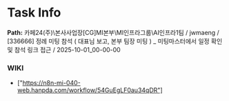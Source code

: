 # Task Info

**Path:** 카페24(주)\본사사업장\[CG]MI본부\MI인프라그룹\AI인프라1팀 / jwmaeng / [336666] 정례 미팅 참석 ( 대표님 보고, 본부 팀장 미팅 ) _ 미팅마스터에서 일정 확인 및 참석 링크 접근 / 2025-10-01_00-00-00

### WIKI
- ["https://n8n-mi-040-web.hanpda.com/workflow/54GuEgLF0au34qDR"]

